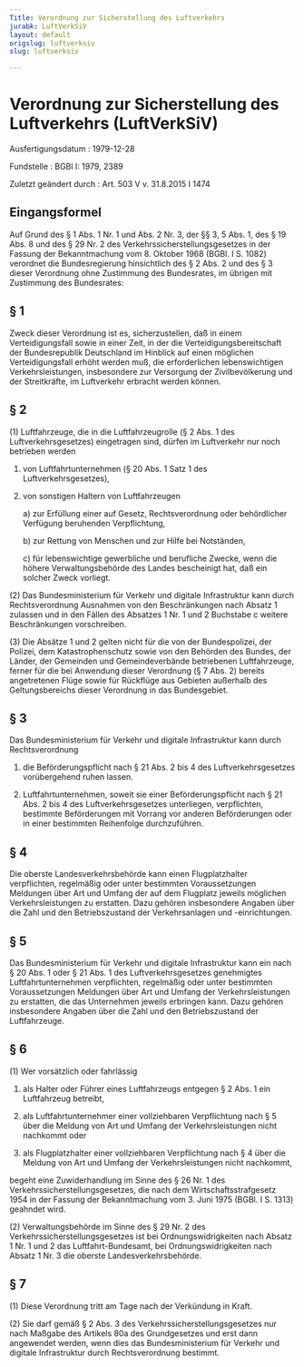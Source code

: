 ```yaml
---
Title: Verordnung zur Sicherstellung des Luftverkehrs
jurabk: LuftVerkSiV
layout: default
origslug: luftverksiv
slug: luftverksiv

---
```


# Verordnung zur Sicherstellung des Luftverkehrs (LuftVerkSiV)

Ausfertigungsdatum
:   1979-12-28

Fundstelle
:   BGBl I: 1979, 2389

Zuletzt geändert durch
:   Art. 503 V v. 31.8.2015 I 1474


## Eingangsformel

Auf Grund des § 1 Abs. 1 Nr. 1 und Abs. 2 Nr. 3, der §§ 3, 5 Abs. 1,
des § 19 Abs. 8 und des § 29 Nr. 2 des Verkehrssicherstellungsgesetzes
in der Fassung der Bekanntmachung vom 8. Oktober 1968 (BGBl. I S.
1082) verordnet die Bundesregierung hinsichtlich des § 2 Abs. 2 und
des § 3 dieser Verordnung ohne Zustimmung des Bundesrates, im übrigen
mit Zustimmung des Bundesrates:


## § 1

Zweck dieser Verordnung ist es, sicherzustellen, daß in einem
Verteidigungsfall sowie in einer Zeit, in der die
Verteidigungsbereitschaft der Bundesrepublik Deutschland im Hinblick
auf einen möglichen Verteidigungsfall erhöht werden muß, die
erforderlichen lebenswichtigen Verkehrsleistungen, insbesondere zur
Versorgung der Zivilbevölkerung und der Streitkräfte, im Luftverkehr
erbracht werden können.


## § 2

(1) Luftfahrzeuge, die in die Luftfahrzeugrolle (§ 2 Abs. 1 des
Luftverkehrsgesetzes) eingetragen sind, dürfen im Luftverkehr nur noch
betrieben werden

1.  von Luftfahrtunternehmen (§ 20 Abs. 1 Satz 1 des
    Luftverkehrsgesetzes),


2.  von sonstigen Haltern von Luftfahrzeugen

    a)  zur Erfüllung einer auf Gesetz, Rechtsverordnung oder behördlicher
        Verfügung beruhenden Verpflichtung,


    b)  zur Rettung von Menschen und zur Hilfe bei Notständen,


    c)  für lebenswichtige gewerbliche und berufliche Zwecke, wenn die höhere
        Verwaltungsbehörde des Landes bescheinigt hat, daß ein solcher Zweck
        vorliegt.







(2) Das Bundesministerium für Verkehr und digitale Infrastruktur kann
durch Rechtsverordnung Ausnahmen von den Beschränkungen nach Absatz 1
zulassen und in den Fällen des Absatzes 1 Nr. 1 und 2 Buchstabe c
weitere Beschränkungen vorschreiben.

(3) Die Absätze 1 und 2 gelten nicht für die von der Bundespolizei,
der Polizei, dem Katastrophenschutz sowie von den Behörden des Bundes,
der Länder, der Gemeinden und Gemeindeverbände betriebenen
Luftfahrzeuge, ferner für die bei Anwendung dieser Verordnung (§ 7
Abs. 2) bereits angetretenen Flüge sowie für Rückflüge aus Gebieten
außerhalb des Geltungsbereichs dieser Verordnung in das Bundesgebiet.


## § 3

Das Bundesministerium für Verkehr und digitale Infrastruktur kann
durch Rechtsverordnung

1.  die Beförderungspflicht nach § 21 Abs. 2 bis 4 des
    Luftverkehrsgesetzes vorübergehend ruhen lassen.


2.  Luftfahrtunternehmen, soweit sie einer Beförderungspflicht nach § 21
    Abs. 2 bis 4 des Luftverkehrsgesetzes unterliegen, verpflichten,
    bestimmte Beförderungen mit Vorrang vor anderen Beförderungen oder in
    einer bestimmten Reihenfolge durchzuführen.





## § 4

Die oberste Landesverkehrsbehörde kann einen Flugplatzhalter
verpflichten, regelmäßig oder unter bestimmten Voraussetzungen
Meldungen über Art und Umfang der auf dem Flugplatz jeweils möglichen
Verkehrsleistungen zu erstatten. Dazu gehören insbesondere Angaben
über die Zahl und den Betriebszustand der Verkehrsanlagen und
-einrichtungen.


## § 5

Das Bundesministerium für Verkehr und digitale Infrastruktur kann ein
nach § 20 Abs. 1 oder § 21 Abs. 1 des Luftverkehrsgesetzes genehmigtes
Luftfahrtunternehmen verpflichten, regelmäßig oder unter bestimmten
Voraussetzungen Meldungen über Art und Umfang der Verkehrsleistungen
zu erstatten, die das Unternehmen jeweils erbringen kann. Dazu gehören
insbesondere Angaben über die Zahl und den Betriebszustand der
Luftfahrzeuge.


## § 6

(1) Wer vorsätzlich oder fahrlässig

1.  als Halter oder Führer eines Luftfahrzeugs entgegen § 2 Abs. 1 ein
    Luftfahrzeug betreibt,


2.  als Luftfahrtunternehmer einer vollziehbaren Verpflichtung nach § 5
    über die Meldung von Art und Umfang der Verkehrsleistungen nicht
    nachkommt oder


3.  als Flugplatzhalter einer vollziehbaren Verpflichtung nach § 4 über
    die Meldung von Art und Umfang der Verkehrsleistungen nicht nachkommt,



begeht eine Zuwiderhandlung im Sinne des § 26 Nr. 1 des
Verkehrssicherstellungsgesetzes, die nach dem Wirtschaftsstrafgesetz
1954 in der Fassung der Bekanntmachung vom 3. Juni 1975 (BGBl. I S.
1313) geahndet wird.

(2) Verwaltungsbehörde im Sinne des § 29 Nr. 2 des
Verkehrssicherstellungsgesetzes ist bei Ordnungswidrigkeiten nach
Absatz 1 Nr. 1 und 2 das Luftfahrt-Bundesamt, bei Ordnungswidrigkeiten
nach Absatz 1 Nr. 3 die oberste Landesverkehrsbehörde.


## § 7

(1) Diese Verordnung tritt am Tage nach der Verkündung in Kraft.

(2) Sie darf gemäß § 2 Abs. 3 des Verkehrssicherstellungsgesetzes nur
nach Maßgabe des Artikels 80a des Grundgesetzes und erst dann
angewendet werden, wenn dies das Bundesministerium für Verkehr und
digitale Infrastruktur durch Rechtsverordnung bestimmt.

